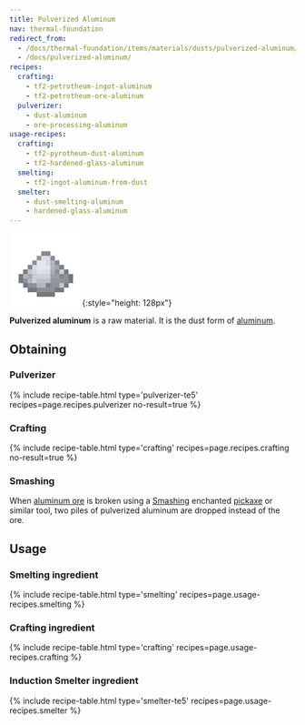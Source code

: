 ```yaml
---
title: Pulverized Aluminum
nav: thermal-foundation
redirect_from:
  - /docs/thermal-foundation/items/materials/dusts/pulverized-aluminum/
  - /docs/pulverized-aluminum/
recipes:
  crafting:
    - tf2-petrotheum-ingot-aluminum
    - tf2-petrotheum-ore-aluminum
  pulverizer:
    - dust-aluminum
    - ore-processing-aluminum
usage-recipes:
  crafting:
    - tf2-pyrotheum-dust-aluminum
    - tf2-hardened-glass-aluminum
  smelting:
    - tf2-ingot-aluminum-from-dust
  smelter:
    - dust-smelting-aluminum
    - hardened-glass-aluminum
---
```


![Pulverized aluminum](/assets/images/thermal-foundation/dust-aluminum.png){:style="height: 128px"}


**Pulverized aluminum** is a raw material. It is the dust form of
[aluminum](/docs/thermal-foundation/aluminum-ingot/).


Obtaining
---------

### Pulverizer
{% include recipe-table.html type='pulverizer-te5' recipes=page.recipes.pulverizer no-result=true %}

### Crafting
{% include recipe-table.html type='crafting' recipes=page.recipes.crafting no-result=true %}

### Smashing
When [aluminum ore](/docs/thermal-foundation/aluminum-ore/) is broken using a
[Smashing](/docs/cofh-core-4/smashing/) enchanted
[pickaxe](https://minecraft.gamepedia.com/Pickaxe) or similar tool, two piles of
pulverized aluminum are dropped instead of the ore.


Usage
-----

### Smelting ingredient
{% include recipe-table.html type='smelting' recipes=page.usage-recipes.smelting %}

### Crafting ingredient
{% include recipe-table.html type='crafting' recipes=page.usage-recipes.crafting %}

### Induction Smelter ingredient
{% include recipe-table.html type='smelter-te5' recipes=page.usage-recipes.smelter %}
